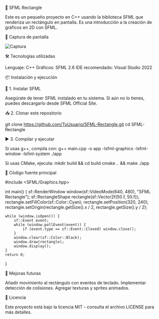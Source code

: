 🎨 SFML Rectangle

Este es un pequeño proyecto en C++ usando la biblioteca SFML que renderiza un rectángulo en pantalla. Es una introducción a la creación de gráficos en 2D con SFML.

📸 Captura de pantalla

![Captura](https://github.com/user-attachments/assets/eb583551-31a3-4aa6-9538-d018765b4f0f)

🛠️ Tecnologías utilizadas

Lenguaje: C++
Gráficos: SFML 2.6
IDE recomendado: Visual Studio 2022

📦 Instalación y ejecución


🔧 1. Instalar SFML

Asegúrate de tener SFML instalado en tu sistema. Si aún no lo tienes, puedes descargarlo desde SFML Official Site.

📥 2. Clonar este repositorio

 git clone https://github.com/TuUsuario/SFML-Rectangle.git
 cd SFML-Rectangle

▶️ 3. Compilar y ejecutar

Si usas g++, compila con:
g++ main.cpp -o app -lsfml-graphics -lsfml-window -lsfml-system
./app

Si usas CMake, ejecuta:
mkdir build && cd build
cmake .. && make
./app

📜 Código fuente principal

#include <SFML/Graphics.hpp>

int main() {
    sf::RenderWindow window(sf::VideoMode(640, 480), "SFML Rectangle");
    sf::RectangleShape rectangle(sf::Vector2f(50.f, 50.f));
    rectangle.setFillColor(sf::Color::Cyan);
    rectangle.setPosition(320, 240);
    rectangle.setOrigin(rectangle.getSize().x / 2, rectangle.getSize().y / 2);

    while (window.isOpen()) {
        sf::Event event;
        while (window.pollEvent(event)) {
            if (event.type == sf::Event::Closed) window.close();
        }
        window.clear(sf::Color::Black);
        window.draw(rectangle);
        window.display();
    }
    return 0;
}

🚀 Mejoras futuras

Añadir movimiento al rectángulo con eventos de teclado.
Implementar detección de colisiones.
Agregar texturas y sprites animados.


📄 Licencia

Este proyecto está bajo la licencia MIT - consulta el archivo LICENSE para más detalles.

